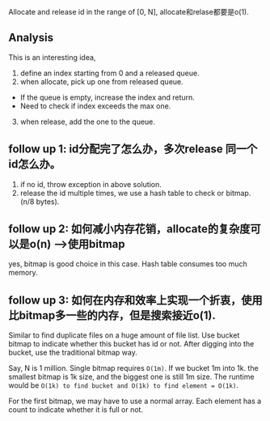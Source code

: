 Allocate and release id in the range of [0, N], allocate和relase都要是o(1).

## Analysis
This is an interesting idea,

1. define an index starting from 0 and a released queue.
2. when allocate, pick up one from released queue. 
  * If the queue is empty, increase the index and return.
  * Need to check if index exceeds the max one.
3. when release, add the one to the queue.

## follow up 1: id分配完了怎么办，多次release 同一个id怎么办。
1. if no id, throw exception in above solution.
2. release the id multiple times, we use a hash table to check or bitmap. (n/8 bytes).

## follow up 2: 如何减小内存花销，allocate的复杂度可以是o(n) -->使用bitmap
yes, bitmap is good choice in this case. Hash table consumes too much memory.

## follow up 3: 如何在内存和效率上实现一个折衷，使用比bitmap多一些的内存，但是搜索接近o(1).
Similar to find duplicate files on a huge amount of file list. Use bucket bitmap to indicate whether this bucket has id or not.
After digging into the bucket, use the traditional bitmap way.

Say, N is 1 million. Single bitmap requires `O(1m)`. If we bucket 1m into 1k. the smallest bitmap is 1k size, and the biggest one is still 1m size.
The runtime would be `O(1k) to find bucket and O(1k) to find element = O(1k)`. 

For the first bitmap, we may have to use a normal array. Each element has a count to indicate whether it is full or not.
